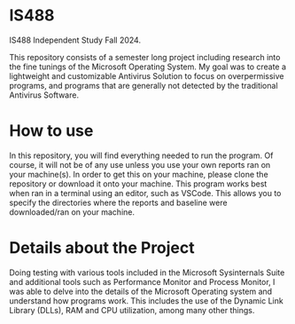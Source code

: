 # IS488
IS488 Independent Study Fall 2024.

This repository consists of a semester long project including research into the fine tunings of the Microsoft Operating System.
My goal was to create a lightweight and customizable Antivirus Solution to focus on overpermissive programs, and programs that are generally not detected by the traditional Antivirus Software.

# How to use
In this repository, you will find everything needed to run the program. Of course, it will not be of any use unless you use your own reports ran on your machine(s). In order to get this on your machine, please clone the repository or download it onto your machine.
This program works best when ran in a terminal using an editor, such as VSCode. This allows you to specify the directories where the reports and baseline were downloaded/ran on your machine.

# Details about the Project
Doing testing with various tools included in the Microsoft Sysinternals Suite and additional tools such as Performance Monitor and Process Monitor, I was able to delve into the details of the Microsoft Operating system and understand how programs work.
This includes the use of the Dynamic Link Library (DLLs), RAM and CPU utilization, among many other things.
